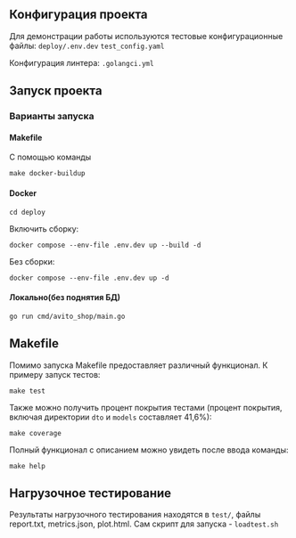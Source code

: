 ## Конфигурация проекта

Для демонстрации работы используются тестовые конфигурационные файлы:
`deploy/.env.dev`
`test_config.yaml`

Конфигурация линтера:
`.golangci.yml`

## Запуск проекта

### Варианты запуска

#### Makefile

С помощью команды 

```shell
make docker-buildup 
```

#### Docker

```shell
cd deploy
```
Включить сборку:
```shell
docker compose --env-file .env.dev up --build -d
```
Без сборки:
```shell
docker compose --env-file .env.dev up -d
```
#### Локально(без поднятия БД)

```shell
go run cmd/avito_shop/main.go
```

## Makefile

Помимо запуска Makefile предоставляет различный функционал. К примеру запуск тестов:

```shell
make test
```

Также можно получить процент покрытия тестами (процент покрытия, включая директории `dto` и `models` составляет 41,6%):

```shell
make coverage
```

Полный функционал с описанием можно увидеть после ввода команды:

```shell
make help
```

## Нагрузочное тестирование

Результаты нагрузочного тестирования находятся в `test/`, файлы report.txt, metrics.json, plot.html. Сам скрипт для запуска - `loadtest.sh`


